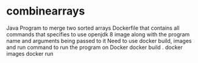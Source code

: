# combinearrays
Java Program to merge two sorted arrays
Dockerfile that contains all commands that specifies to use openjdk 8 image along with the program name and arguments being passed to it
Need to use docker build, images and run command to run the program on Docker
docker build .
docker images
docker run <image-id>
